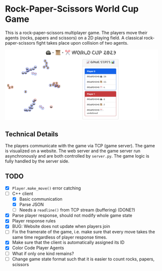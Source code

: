 # Rock-Paper-Scissors World Cup Game
This is a rock-paper-scissors multiplayer game. The players move their agents (rocks,
papers and scissors) on a 2D playing field. A classical rock-paper-scissors fight
takes place upon collision of two agents.

![Image](screenshot.png)

## Technical Details
The players communicate with the game via TCP (game server). The game is visualized
on a website. The web server and the game server run asynchronously and are both
controlled by `server.py`. The game logic is fully handled by the server side.

## TODO
- [x] `Player.make_move()` error catching
- [ ] C++ client
  - [x] Basic communication
  - [x] Parse JSON
  - [ ] Needs a `readline()` from TCP stream (buffering) (DONE?)
- [x] Parse player response, should not modify whole game state
- [x] Player response rules
- [x] BUG: Website does not update when players join
- [ ] Fix the framerate of the game, i.e. make sure that every move takes the same time regardless of player response times.
- [x] Make sure that the client is automatically assigned its ID
- [x] Color Code Player Agents
- [ ] What if only one kind remains?
- [ ] Change game state format such that it is easier to count rocks, papers, scissors
